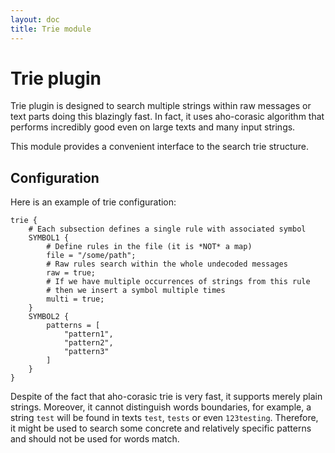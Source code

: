 ```yaml
---
layout: doc
title: Trie module
---
```

# Trie plugin

Trie plugin is designed to search multiple strings within raw messages or text parts
doing this blazingly fast. In fact, it uses aho-corasic algorithm that performs incredibly
good even on large texts and many input strings.

This module provides a convenient interface to the search trie structure.

## Configuration

Here is an example of trie configuration:

~~~ucl
trie {
	# Each subsection defines a single rule with associated symbol
	SYMBOL1 {
		# Define rules in the file (it is *NOT* a map)
		file = "/some/path";
		# Raw rules search within the whole undecoded messages
		raw = true;
		# If we have multiple occurrences of strings from this rule
		# then we insert a symbol multiple times
		multi = true;
	}
	SYMBOL2 {
		patterns = [
			"pattern1",
			"pattern2",
			"pattern3"
		]
	}
}
~~~

Despite of the fact that aho-corasic trie is very fast, it supports merely plain
strings. Moreover, it cannot distinguish words boundaries, for example, a string
`test` will be found in texts `test`, `tests` or even `123testing`. Therefore, it
might be used to search some concrete and relatively specific patterns and should
not be used for words match.

